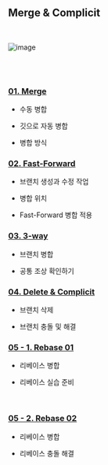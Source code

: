 <!-- 병합과 충돌-->

## Merge & Complicit

<br>

![image](https://backlog.com/git-tutorial/kr/img/post/stepup/capture_stepup2_7_1.png)

<br><br>

### [01. Merge](https://github.com/oss6team/assignment/blob/main/%EA%B5%90%EC%9E%AC%208%EC%9E%A5%20%EC%A0%95%EB%A6%AC/1.%20Merge.md)

- 수동 병합

- 깃으로 자동 병합

- 병합 방식

### [02. Fast-Forward](https://github.com/oss6team/assignment/blob/main/%EA%B5%90%EC%9E%AC%208%EC%9E%A5%20%EC%A0%95%EB%A6%AC/2.%20Fast-Forwad.md)

- 브랜치 생성과 수정 작업

- 병합 위치

- Fast-Forward 병합 적용

### [03. 3-way](https://github.com/oss6team/assignment/blob/main/%EA%B5%90%EC%9E%AC%208%EC%9E%A5%20%EC%A0%95%EB%A6%AC/3.%203-way.md)

- 브랜치 병합

- 공통 조상 확인하기

### [04. Delete & Complicit](https://github.com/oss6team/assignment/blob/main/%EA%B5%90%EC%9E%AC%208%EC%9E%A5%20%EC%A0%95%EB%A6%AC/4.%20Delete%26Complicit.md)

- 브랜치 삭제

- 브랜치 충돌 및 해결

### [05 - 1. Rebase 01](https://github.com/oss6team/assignment/blob/main/%EA%B5%90%EC%9E%AC%208%EC%9E%A5%20%EC%A0%95%EB%A6%AC/5-1.%20Rebase%2001.md)

- 리베이스 병합

- 리베이스 실습 준비

<br>

### [05 - 2. Rebase 02](https://github.com/oss6team/assignment/blob/main/%EA%B5%90%EC%9E%AC%208%EC%9E%A5%20%EC%A0%95%EB%A6%AC/5-2.%20Rebase%2002.md)

- 리베이스 병합

- 리베이스 충돌 해결
